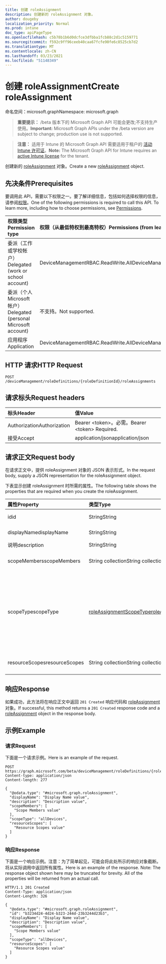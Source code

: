 ```yaml
---
title: 创建 roleAssignment
description: 创建新的 roleAssignment 对象。
author: dougeby
localization_priority: Normal
ms.prod: intune
doc_type: apiPageType
ms.openlocfilehash: c5b78b1b6d0dcfce3dfbba1fcb88c2d1c5159771
ms.sourcegitcommit: f592c9ff96ceeb40caa67fcfe90fe6c8525cb7d2
ms.translationtype: MT
ms.contentlocale: zh-CN
ms.lasthandoff: 03/23/2021
ms.locfileid: "51148349"
---
```

# <a name="create-roleassignment"></a><span data-ttu-id="e6aa0-103">创建 roleAssignment</span><span class="sxs-lookup"><span data-stu-id="e6aa0-103">Create roleAssignment</span></span>

<span data-ttu-id="e6aa0-104">命名空间：microsoft.graph</span><span class="sxs-lookup"><span data-stu-id="e6aa0-104">Namespace: microsoft.graph</span></span>

> <span data-ttu-id="e6aa0-105">**重要提示：** /beta 版本下的 Microsoft Graph API 可能会更改;不支持生产使用。</span><span class="sxs-lookup"><span data-stu-id="e6aa0-105">**Important:** Microsoft Graph APIs under the /beta version are subject to change; production use is not supported.</span></span>

> <span data-ttu-id="e6aa0-106">**注意：** 适用于 Intune 的 Microsoft Graph API 需要适用于租户的 [活动 Intune 许可证](https://go.microsoft.com/fwlink/?linkid=839381)。</span><span class="sxs-lookup"><span data-stu-id="e6aa0-106">**Note:** The Microsoft Graph API for Intune requires an [active Intune license](https://go.microsoft.com/fwlink/?linkid=839381) for the tenant.</span></span>

<span data-ttu-id="e6aa0-107">创建新的 [roleAssignment](../resources/intune-rbac-roleassignment.md) 对象。</span><span class="sxs-lookup"><span data-stu-id="e6aa0-107">Create a new [roleAssignment](../resources/intune-rbac-roleassignment.md) object.</span></span>

## <a name="prerequisites"></a><span data-ttu-id="e6aa0-108">先决条件</span><span class="sxs-lookup"><span data-stu-id="e6aa0-108">Prerequisites</span></span>
<span data-ttu-id="e6aa0-p101">要调用此 API，需要以下权限之一。要了解详细信息，包括如何选择权限的信息，请参阅[权限](/graph/permissions-reference)。</span><span class="sxs-lookup"><span data-stu-id="e6aa0-p101">One of the following permissions is required to call this API. To learn more, including how to choose permissions, see [Permissions](/graph/permissions-reference).</span></span>

|<span data-ttu-id="e6aa0-111">权限类型</span><span class="sxs-lookup"><span data-stu-id="e6aa0-111">Permission type</span></span>|<span data-ttu-id="e6aa0-112">权限（从最低特权到最高特权）</span><span class="sxs-lookup"><span data-stu-id="e6aa0-112">Permissions (from least to most privileged)</span></span>|
|:---|:---|
|<span data-ttu-id="e6aa0-113">委派（工作或学校帐户）</span><span class="sxs-lookup"><span data-stu-id="e6aa0-113">Delegated (work or school account)</span></span>|<span data-ttu-id="e6aa0-114">DeviceManagementRBAC.ReadWrite.All</span><span class="sxs-lookup"><span data-stu-id="e6aa0-114">DeviceManagementRBAC.ReadWrite.All</span></span>|
|<span data-ttu-id="e6aa0-115">委派（个人 Microsoft 帐户）</span><span class="sxs-lookup"><span data-stu-id="e6aa0-115">Delegated (personal Microsoft account)</span></span>|<span data-ttu-id="e6aa0-116">不支持。</span><span class="sxs-lookup"><span data-stu-id="e6aa0-116">Not supported.</span></span>|
|<span data-ttu-id="e6aa0-117">应用程序</span><span class="sxs-lookup"><span data-stu-id="e6aa0-117">Application</span></span>|<span data-ttu-id="e6aa0-118">DeviceManagementRBAC.ReadWrite.All</span><span class="sxs-lookup"><span data-stu-id="e6aa0-118">DeviceManagementRBAC.ReadWrite.All</span></span>|

## <a name="http-request"></a><span data-ttu-id="e6aa0-119">HTTP 请求</span><span class="sxs-lookup"><span data-stu-id="e6aa0-119">HTTP Request</span></span>
<!-- {
  "blockType": "ignored"
}
-->
``` http
POST /deviceManagement/roleDefinitions/{roleDefinitionId}/roleAssignments
```

## <a name="request-headers"></a><span data-ttu-id="e6aa0-120">请求标头</span><span class="sxs-lookup"><span data-stu-id="e6aa0-120">Request headers</span></span>
|<span data-ttu-id="e6aa0-121">标头</span><span class="sxs-lookup"><span data-stu-id="e6aa0-121">Header</span></span>|<span data-ttu-id="e6aa0-122">值</span><span class="sxs-lookup"><span data-stu-id="e6aa0-122">Value</span></span>|
|:---|:---|
|<span data-ttu-id="e6aa0-123">Authorization</span><span class="sxs-lookup"><span data-stu-id="e6aa0-123">Authorization</span></span>|<span data-ttu-id="e6aa0-124">Bearer &lt;token&gt;。必需。</span><span class="sxs-lookup"><span data-stu-id="e6aa0-124">Bearer &lt;token&gt; Required.</span></span>|
|<span data-ttu-id="e6aa0-125">接受</span><span class="sxs-lookup"><span data-stu-id="e6aa0-125">Accept</span></span>|<span data-ttu-id="e6aa0-126">application/json</span><span class="sxs-lookup"><span data-stu-id="e6aa0-126">application/json</span></span>|

## <a name="request-body"></a><span data-ttu-id="e6aa0-127">请求正文</span><span class="sxs-lookup"><span data-stu-id="e6aa0-127">Request body</span></span>
<span data-ttu-id="e6aa0-128">在请求正文中，提供 roleAssignment 对象的 JSON 表示形式。</span><span class="sxs-lookup"><span data-stu-id="e6aa0-128">In the request body, supply a JSON representation for the roleAssignment object.</span></span>

<span data-ttu-id="e6aa0-129">下表显示创建 roleAssignment 时所需的属性。</span><span class="sxs-lookup"><span data-stu-id="e6aa0-129">The following table shows the properties that are required when you create the roleAssignment.</span></span>

|<span data-ttu-id="e6aa0-130">属性</span><span class="sxs-lookup"><span data-stu-id="e6aa0-130">Property</span></span>|<span data-ttu-id="e6aa0-131">类型</span><span class="sxs-lookup"><span data-stu-id="e6aa0-131">Type</span></span>|<span data-ttu-id="e6aa0-132">说明</span><span class="sxs-lookup"><span data-stu-id="e6aa0-132">Description</span></span>|
|:---|:---|:---|
|<span data-ttu-id="e6aa0-133">id</span><span class="sxs-lookup"><span data-stu-id="e6aa0-133">id</span></span>|<span data-ttu-id="e6aa0-134">String</span><span class="sxs-lookup"><span data-stu-id="e6aa0-134">String</span></span>|<span data-ttu-id="e6aa0-135">实体的键。</span><span class="sxs-lookup"><span data-stu-id="e6aa0-135">Key of the entity.</span></span> <span data-ttu-id="e6aa0-136">此为只读，且自动生成。</span><span class="sxs-lookup"><span data-stu-id="e6aa0-136">This is read-only and automatically generated.</span></span>|
|<span data-ttu-id="e6aa0-137">displayName</span><span class="sxs-lookup"><span data-stu-id="e6aa0-137">displayName</span></span>|<span data-ttu-id="e6aa0-138">String</span><span class="sxs-lookup"><span data-stu-id="e6aa0-138">String</span></span>|<span data-ttu-id="e6aa0-139">角色分配的显示或友好名称。</span><span class="sxs-lookup"><span data-stu-id="e6aa0-139">The display or friendly name of the role Assignment.</span></span>|
|<span data-ttu-id="e6aa0-140">说明</span><span class="sxs-lookup"><span data-stu-id="e6aa0-140">description</span></span>|<span data-ttu-id="e6aa0-141">String</span><span class="sxs-lookup"><span data-stu-id="e6aa0-141">String</span></span>|<span data-ttu-id="e6aa0-142">角色分配的说明。</span><span class="sxs-lookup"><span data-stu-id="e6aa0-142">Description of the Role Assignment.</span></span>|
|<span data-ttu-id="e6aa0-143">scopeMembers</span><span class="sxs-lookup"><span data-stu-id="e6aa0-143">scopeMembers</span></span>|<span data-ttu-id="e6aa0-144">String collection</span><span class="sxs-lookup"><span data-stu-id="e6aa0-144">String collection</span></span>|<span data-ttu-id="e6aa0-145">角色作用域成员安全组的 ID 列表。</span><span class="sxs-lookup"><span data-stu-id="e6aa0-145">List of ids of role scope member security groups.</span></span>  <span data-ttu-id="e6aa0-146">这些是 Azure Active Directory 中的 ID。</span><span class="sxs-lookup"><span data-stu-id="e6aa0-146">These are IDs from Azure Active Directory.</span></span>|
|<span data-ttu-id="e6aa0-147">scopeType</span><span class="sxs-lookup"><span data-stu-id="e6aa0-147">scopeType</span></span>|[<span data-ttu-id="e6aa0-148">roleAssignmentScopeType</span><span class="sxs-lookup"><span data-stu-id="e6aa0-148">roleAssignmentScopeType</span></span>](../resources/intune-rbac-roleassignmentscopetype.md)|<span data-ttu-id="e6aa0-149">指定角色分配的范围类型。</span><span class="sxs-lookup"><span data-stu-id="e6aa0-149">Specifies the type of scope for a Role Assignment.</span></span> <span data-ttu-id="e6aa0-150">默认类型"ResourceScope"允许分配 ResourceScopes。</span><span class="sxs-lookup"><span data-stu-id="e6aa0-150">Default type 'ResourceScope' allows assignment of ResourceScopes.</span></span> <span data-ttu-id="e6aa0-151">对于"AllDevices"、"AllLicensedUsers"和"AllDevicesAndLicensedUsers"，ResourceScopes 属性应留空。</span><span class="sxs-lookup"><span data-stu-id="e6aa0-151">For 'AllDevices', 'AllLicensedUsers', and 'AllDevicesAndLicensedUsers', the ResourceScopes property should be left empty.</span></span> <span data-ttu-id="e6aa0-152">可取值为：`resourceScope`、`allDevices`、`allLicensedUsers`、`allDevicesAndLicensedUsers`。</span><span class="sxs-lookup"><span data-stu-id="e6aa0-152">Possible values are: `resourceScope`, `allDevices`, `allLicensedUsers`, `allDevicesAndLicensedUsers`.</span></span>|
|<span data-ttu-id="e6aa0-153">resourceScopes</span><span class="sxs-lookup"><span data-stu-id="e6aa0-153">resourceScopes</span></span>|<span data-ttu-id="e6aa0-154">String collection</span><span class="sxs-lookup"><span data-stu-id="e6aa0-154">String collection</span></span>|<span data-ttu-id="e6aa0-155">角色作用域成员安全组的 ID 列表。</span><span class="sxs-lookup"><span data-stu-id="e6aa0-155">List of ids of role scope member security groups.</span></span>  <span data-ttu-id="e6aa0-156">这些是 Azure Active Directory 中的 ID。</span><span class="sxs-lookup"><span data-stu-id="e6aa0-156">These are IDs from Azure Active Directory.</span></span>|



## <a name="response"></a><span data-ttu-id="e6aa0-157">响应</span><span class="sxs-lookup"><span data-stu-id="e6aa0-157">Response</span></span>
<span data-ttu-id="e6aa0-158">如果成功，此方法将在响应正文中返回 `201 Created` 响应代码和 [roleAssignment](../resources/intune-rbac-roleassignment.md) 对象。</span><span class="sxs-lookup"><span data-stu-id="e6aa0-158">If successful, this method returns a `201 Created` response code and a [roleAssignment](../resources/intune-rbac-roleassignment.md) object in the response body.</span></span>

## <a name="example"></a><span data-ttu-id="e6aa0-159">示例</span><span class="sxs-lookup"><span data-stu-id="e6aa0-159">Example</span></span>

### <a name="request"></a><span data-ttu-id="e6aa0-160">请求</span><span class="sxs-lookup"><span data-stu-id="e6aa0-160">Request</span></span>
<span data-ttu-id="e6aa0-161">下面是一个请求示例。</span><span class="sxs-lookup"><span data-stu-id="e6aa0-161">Here is an example of the request.</span></span>
``` http
POST https://graph.microsoft.com/beta/deviceManagement/roleDefinitions/{roleDefinitionId}/roleAssignments
Content-type: application/json
Content-length: 277

{
  "@odata.type": "#microsoft.graph.roleAssignment",
  "displayName": "Display Name value",
  "description": "Description value",
  "scopeMembers": [
    "Scope Members value"
  ],
  "scopeType": "allDevices",
  "resourceScopes": [
    "Resource Scopes value"
  ]
}
```

### <a name="response"></a><span data-ttu-id="e6aa0-162">响应</span><span class="sxs-lookup"><span data-stu-id="e6aa0-162">Response</span></span>
<span data-ttu-id="e6aa0-p106">下面是一个响应示例。注意：为了简单起见，可能会将此处所示的响应对象截断。将从实际调用中返回所有属性。</span><span class="sxs-lookup"><span data-stu-id="e6aa0-p106">Here is an example of the response. Note: The response object shown here may be truncated for brevity. All of the properties will be returned from an actual call.</span></span>
``` http
HTTP/1.1 201 Created
Content-Type: application/json
Content-Length: 326

{
  "@odata.type": "#microsoft.graph.roleAssignment",
  "id": "b3234d24-4d24-b323-244d-23b3244d23b3",
  "displayName": "Display Name value",
  "description": "Description value",
  "scopeMembers": [
    "Scope Members value"
  ],
  "scopeType": "allDevices",
  "resourceScopes": [
    "Resource Scopes value"
  ]
}
```




